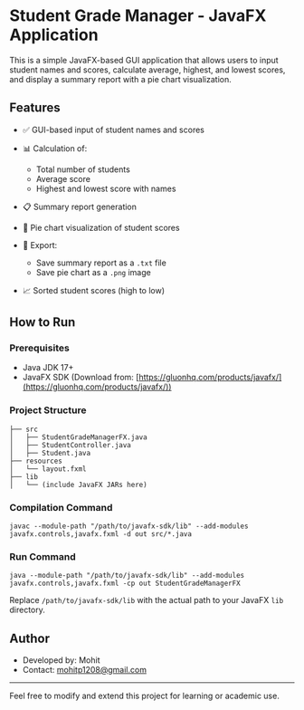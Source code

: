 # Student Grade Manager - JavaFX Application

This is a simple JavaFX-based GUI application that allows users to input student names and scores, calculate average, highest, and lowest scores, and display a summary report with a pie chart visualization.

## Features

* ✅ GUI-based input of student names and scores
* 📊 Calculation of:

  * Total number of students
  * Average score
  * Highest and lowest score with names
* 📋 Summary report generation
* 🍰 Pie chart visualization of student scores
* 💾 Export:

  * Save summary report as a `.txt` file
  * Save pie chart as a `.png` image
* 📈 Sorted student scores (high to low)

## How to Run

### Prerequisites

* Java JDK 17+
* JavaFX SDK (Download from: [https://gluonhq.com/products/javafx/](https://gluonhq.com/products/javafx/))

### Project Structure

```
├── src
│   ├── StudentGradeManagerFX.java
│   ├── StudentController.java
│   ├── Student.java
├── resources
│   └── layout.fxml
├── lib
│   └── (include JavaFX JARs here)
```

### Compilation Command

```
javac --module-path "/path/to/javafx-sdk/lib" --add-modules javafx.controls,javafx.fxml -d out src/*.java
```

### Run Command

```
java --module-path "/path/to/javafx-sdk/lib" --add-modules javafx.controls,javafx.fxml -cp out StudentGradeManagerFX
```

Replace `/path/to/javafx-sdk/lib` with the actual path to your JavaFX `lib` directory.

## Author

* Developed by: Mohit
* Contact: [mohitp1208@gmail.com](mailto:mohitp1208@gmail.com)

---

Feel free to modify and extend this project for learning or academic use.
